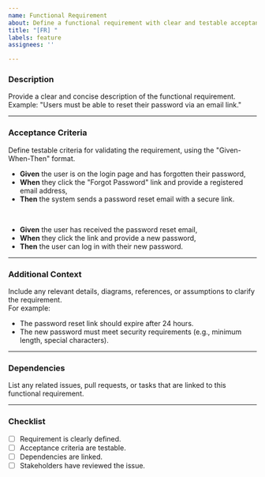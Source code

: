```yaml
---
name: Functional Requirement
about: Define a functional requirement with clear and testable acceptance criteria.
title: "[FR] "
labels: feature
assignees: ''

---
```


### **Description**
Provide a clear and concise description of the functional requirement.  
Example: "Users must be able to reset their password via an email link."

---

### **Acceptance Criteria**
Define testable criteria for validating the requirement, using the "Given-When-Then" format.

- **Given** the user is on the login page and has forgotten their password,  
- **When** they click the "Forgot Password" link and provide a registered email address,  
- **Then** the system sends a password reset email with a secure link.

<br>

- **Given** the user has received the password reset email,  
- **When** they click the link and provide a new password,  
- **Then** the user can log in with their new password.

---

### **Additional Context**
Include any relevant details, diagrams, references, or assumptions to clarify the requirement.  
For example:
- The password reset link should expire after 24 hours.
- The new password must meet security requirements (e.g., minimum length, special characters).

---

### **Dependencies**
List any related issues, pull requests, or tasks that are linked to this functional requirement.

---

### **Checklist**
- [ ] Requirement is clearly defined.
- [ ] Acceptance criteria are testable.
- [ ] Dependencies are linked.
- [ ] Stakeholders have reviewed the issue.
